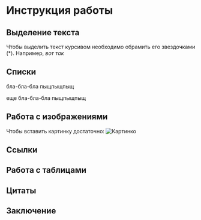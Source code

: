 # Инструкция работы

## Выделение текста

Чтобы выделить текст курсивом необходимо обрамить его звездочками (*). Например, *вот так*

## Списки 

бла-бла-бла пыщпыщпыщ

еще бла-бла-бла пыщпыщпыщ

## Работа с изображениями

Чтобы вставить картинку достаточно:
![Картинко](https://i.otzovik.com/objects/b/1140000/1139858.png)

## Ссылки

## Работа с таблицами

## Цитаты 

## Заключение